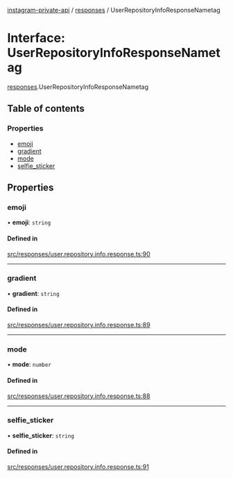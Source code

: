 [instagram-private-api](../../README.md) / [responses](../../modules/responses.md) / UserRepositoryInfoResponseNametag

# Interface: UserRepositoryInfoResponseNametag

[responses](../../modules/responses.md).UserRepositoryInfoResponseNametag

## Table of contents

### Properties

- [emoji](UserRepositoryInfoResponseNametag.md#emoji)
- [gradient](UserRepositoryInfoResponseNametag.md#gradient)
- [mode](UserRepositoryInfoResponseNametag.md#mode)
- [selfie\_sticker](UserRepositoryInfoResponseNametag.md#selfie_sticker)

## Properties

### emoji

• **emoji**: `string`

#### Defined in

[src/responses/user.repository.info.response.ts:90](https://github.com/Nerixyz/instagram-private-api/blob/4971f34/src/responses/user.repository.info.response.ts#L90)

___

### gradient

• **gradient**: `string`

#### Defined in

[src/responses/user.repository.info.response.ts:89](https://github.com/Nerixyz/instagram-private-api/blob/4971f34/src/responses/user.repository.info.response.ts#L89)

___

### mode

• **mode**: `number`

#### Defined in

[src/responses/user.repository.info.response.ts:88](https://github.com/Nerixyz/instagram-private-api/blob/4971f34/src/responses/user.repository.info.response.ts#L88)

___

### selfie\_sticker

• **selfie\_sticker**: `string`

#### Defined in

[src/responses/user.repository.info.response.ts:91](https://github.com/Nerixyz/instagram-private-api/blob/4971f34/src/responses/user.repository.info.response.ts#L91)

